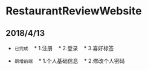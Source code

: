 # RestaurantReviewWebsite

## 2018/4/13

* `已完成`
    *  1.注册
    *  2.登录
    *  3.喜好标签
    
* `新增前端`
    *  1.个人基础信息
    *  2.修改个人密码
